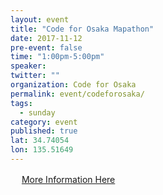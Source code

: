 ```yaml
---
layout: event 
title: "Code for Osaka Mapathon"
date: 2017-11-12
pre-event: false
time: "1:00pm-5:00pm"
speaker:
twitter: ""
organization: Code for Osaka
permalink: event/codeforosaka/
tags:
  - sunday 
category: event
published: true
lat: 34.74054
lon: 135.51649
---
```

　
[More Information Here](https://www.facebook.com/events/1341080032687318/?ti=cl)

